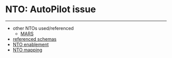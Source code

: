 # NTO: AutoPilot issue
-----

* other NTOs used/referenced
  * [MARS](../MARS) 
* [referenced schemas](issue_nto_schema.yaml)
* [NTO enablement](issue_nto_enablement.yaml)
* [NTO mapping](issue_nto_mapping.yaml)

